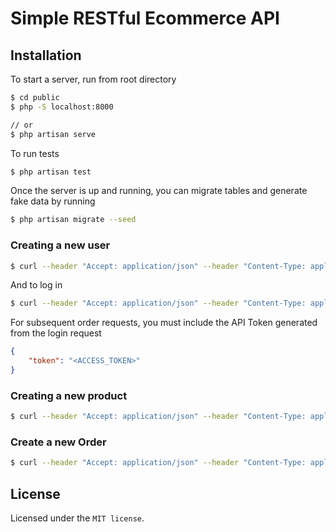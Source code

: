 # Simple RESTful Ecommerce API

## Installation

To start a server, run from root directory

```bash
$ cd public
$ php -S localhost:8000

// or
$ php artisan serve
```

To run tests

```bash
$ php artisan test
```

Once the server is up and running, you can migrate tables and generate fake data by running

```bash
$ php artisan migrate --seed
```

### Creating a new user

```bash
$ curl --header "Accept: application/json" --header "Content-Type: application/json" --request POST --data '{"name": "John Doe", "email": "johndoe@email.com", "password": "1234", "password_confirmation": "1234"}' http://localhost:8000/api/users
```

And to log in

```bash
$ curl --header "Accept: application/json" --header "Content-Type: application/json" --request POST --data '{"email": "johndoe@email.com", "password": "1234"}' http://localhost:8000/api/login
```

For subsequent order requests, you must include the API Token generated from the login request

```json
{
    "token": "<ACCESS_TOKEN>"
}
```

### Creating a new product

```bash
$ curl --header "Accept: application/json" --header "Content-Type: application/json" --request POST --data '{"title": "New Product", "price": 2499, "count": 5}' http://localhost:8000/api/products
```

### Create a new Order

```bash
$ curl --header "Accept: application/json" --header "Content-Type: application/json" --header "Authorization: Bearer <ACCESS_TOKEN>" --request POST --data '{"items": [{"product_id": 1, "quantity": 1}]}' http://localhost:8000/api/orders
```

## License

Licensed under the `MIT license`.
